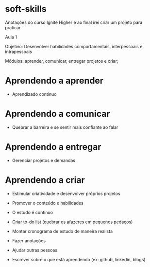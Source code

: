 # soft-skills
Anotações do curso Ignite Higher e ao final irei criar um projeto para praticar

Aula 1

Objetivo: Desenvolver habilidades comportamentais, interpessoais e intrapessoais

Módulos: aprender, comunicar, entregar projetos e criar;


# Aprendendo a aprender
- Aprendizado contínuo

# Aprendendo a comunicar
- Quebrar a barreira e se sentir mais confiante ao falar

# Aprendendo a entregar
- Gerenciar projetos e demandas

# Aprendendo a criar
- Estimular criatividade e desenvolver próprios projetos
- Promover o conteúdo e habilidades


- O estudo é contínuo
- Criar to-do list (quebrar os afazeres em pequenos pedaços)
- Montar cronograma de estudo de maneira realista
- Fazer anotações
- Ajudar outras pessoas
- Escrever sobre o que está aprendendo (ex: github, linkedin, blogs)

